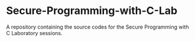 # Secure-Programming-with-C-Lab
A repository containing the source codes for the Secure Programming with C Laboratory sessions.
